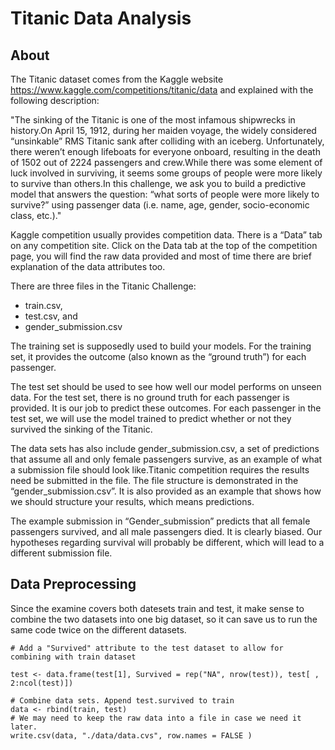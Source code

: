 #  Titanic Data Analysis 


## About
The Titanic dataset comes from the Kaggle website https://www.kaggle.com/competitions/titanic/data and explained with the following description:

"The sinking of the Titanic is one of the most infamous shipwrecks in history.On April 15, 1912, during her maiden voyage, the widely considered “unsinkable” RMS Titanic sank after colliding with an iceberg. Unfortunately, there weren’t enough lifeboats for everyone onboard, resulting in the death of 1502 out of 2224 passengers and crew.While there was some element of luck involved in surviving, it seems some groups of people were more likely to survive than others.In this challenge, we ask you to build a predictive model that answers the question: “what sorts of people were more likely to survive?” using passenger data (i.e. name, age, gender, socio-economic class, etc.)."


Kaggle competition usually provides competition data. There is a “Data” tab on any competition site. Click on the Data tab at the top of the competition page, you will find the raw data provided and most of time there are brief explanation of the data attributes too.

There are three files in the Titanic Challenge:

- train.csv,
- test.csv, and
- gender_submission.csv

The training set is supposedly used to build your models. For the training set, it provides the outcome (also known as the “ground truth”) for each passenger. 

The test set should be used to see how well our model performs on unseen data. For the test set, there is no ground truth for each passenger is provided. It is our job to predict these outcomes. For each passenger in the test set, we will use the model trained to predict whether or not they survived the sinking of the Titanic.

The data sets has also include gender_submission.csv, a set of predictions that assume all and only female passengers survive, as an example of what a submission file should look like.Titanic competition requires the results need be submitted in the file. The file structure is demonstrated in the “gender_submission.csv”. It is also provided as an example that shows how we should structure your results, which means predictions.

The example submission in “Gender_submission” predicts that all female passengers survived, and all male passengers died. It is clearly biased. Our hypotheses regarding survival will probably be different, which will lead to a different submission file.

## Data Preprocessing

Since the examine covers both datesets train and test, it make sense to combine the two datasets into one big dataset, so it can save us to run the same code twice on the different datasets.

```
# Add a "Survived" attribute to the test dataset to allow for combining with train dataset

test <- data.frame(test[1], Survived = rep("NA", nrow(test)), test[ , 2:ncol(test)])

# Combine data sets. Append test.survived to train
data <- rbind(train, test)
# We may need to keep the raw data into a file in case we need it later.
write.csv(data, "./data/data.cvs", row.names = FALSE )
```
